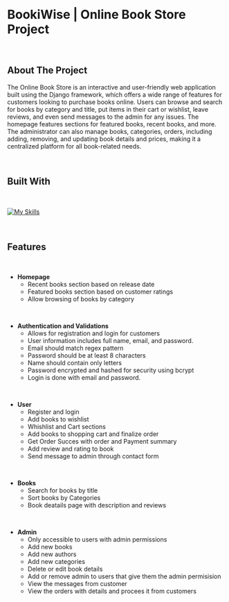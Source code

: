 <br/>
<p >
  <h1 >BookiWise | Online Book Store Project </h1>

</p>

<br>



## About The Project



The Online Book Store is an interactive and user-friendly web application built using the Django framework, which offers a wide range of features for customers looking to purchase books online. Users can browse and search for books by category and title, put items in their cart or wishlist, leave reviews, and even send messages to the admin for any issues. The homepage features sections for featured books, recent books, and more. The administrator can also manage books, categories, orders, including adding, removing, and updating book details and prices, making it a centralized platform for all book-related needs.

<br>

## Built With
<br>

[![My Skills](https://skillicons.dev/icons?i=html,css,bootstrap,jquery,python,django,sqlite)](https://skillicons.dev)


<br>


## Features

<br>

- <b>Homepage</b>
  - Recent books section based on release date
  - Featured books section based on customer ratings
  - Allow browsing of books by category
 
 <br>

- <b>Authentication and Validations </b>
    - Allows for registration and login for customers
    - User information includes full name, email, and password.
    - Email should match regex pattern
    - Password should be at least 8 characters
    - Name should contain only letters
    - Password encrypted and hashed for security using bcrypt
    - Login is done with email and password.
  
<br>


- <b>User</b>
  - Register and login
  - Add books to wishlist 
  - Whishlist and Cart sections 
  - Add books to shopping cart and finalize order
  - Get Order Succes with order and Payment summary
  - Add review and rating to book 
  - Send message to admin through contact form 
  
<br>
 
- <b>Books</b>
    - Search for books by title
    - Sort books by Categories 
    - Book deatails page with description and reviews
    
 <br>
  
- <b>Admin</b>
  - Only accessible to users with admin permissions
  - Add new books
  - Add new authors
  - Add new categories
  - Delete or edit book details 
  - Add or remove admin to users that give them the admin permisision 
  - View the messages from customer 
  - View the orders with details and procees it from customers 
  



